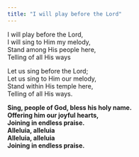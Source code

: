 ```yaml
---
title: "I will play before the Lord"
---
```


I will play before the Lord,   
I will sing to Him my melody,   
Stand among His people here,   
Telling of all His ways

Let us sing before the Lord;   
Let us sing to Him our melody,   
Stand within His temple here,   
Telling of all His ways.

**Sing, people of God, bless his holy name.   
Offering him our joyful hearts,   
Joining in endless praise.   
Alleluia, alleluia   
Alleluia, alleluia   
Joining in endless praise.**
